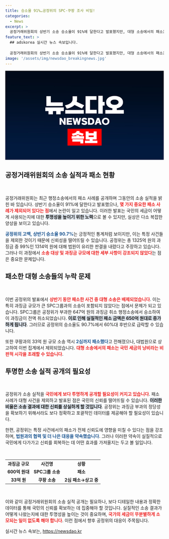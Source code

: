 ```yaml
---
title: 승소율 91%…공정위의 SPC·쿠팡 조사 비밀!
categories:
  - News
excerpt: >
  공정거래위원회의 상반기 소송 승소율이 91%에 달한다고 발표했지만, 대형 소송에서의 패소는 누락되어 논란이 일고 있습니다. 실제로 패소 금액이 수백억 원에 달하는데, 이 정보는 어떤 의미일까요? 클릭하여 진실을 확인하세요!
feature_text: >
  ## adskorea 실시간 뉴스 속보입니다.

  공정거래위원회의 상반기 소송 승소율이 91%에 달한다고 발표했지만, 대형 소송에서의 패소는 누락되어 논란이 일고 있습니다. 실제로 패소 금액이 수백억 원에 달하는데, 이 정보는 어떤 의미일까요? 클릭하여 진실을 확인하세요!
image: '/assets/img/newsdao_breakingnews.jpg'
---
```


<p><img src="/assets/img/newsdao_breakingnews.jpg" alt="adskorea 속보" /></p>

<h2 data-ke-size="size26">공정거래위원회의 소송 실적과 패소 현황</h2>

<p data-ke-size="size16">&nbsp;</p>

<p>공정거래위원회는 최근 행정소송에서의 패소 사례를 공개하며 그동안의 소송 실적을 밝힌 바 있습니다. 상반기 승소율이 91%에 달한다고 발표했으나, <b><span style="color: #ee2323;">몇 가지 중요한 패소 사례가 제외되어 있다는 점</span></b>에서 논란이 일고 있습니다. 이러한 발표는 국민의 세금이 어떻게 사용되는지에 대한 <b><span style="background-color: #21538527;">투명성을 높이기 위한 노력</span></b>으로 볼 수 있지만, 실상은 다소 복잡한 양상을 보이고 있습니다.</p>

<p><b><span style="color: #1a5490;">공정위의 고백, 상반기 승소율 90.7%</span></b>는 긍정적인 통계처럼 보이지만, 이는 특정 사건들을 제외한 것이기 때문에 신뢰성을 떨어뜨릴 수 있습니다. 공정위는 총 1325억 원의 과징금 중 99%인 1314억 원에 대해 법원이 유리한 판결을 내렸다고 주장하고 있습니다. 그러나 이 과정에서 <b><span style="color: #ee2323;">소송 대상 및 과징금 규모에 대한 세부 사항이 강조되지 않았다</span></b>는 점은 중요한 문제입니다.</p>

<h2 data-ke-size="size26">패소한 대형 소송들의 누락 문제</h2>

<p data-ke-size="size16">&nbsp;</p>

<p>이번 공정위의 발표에서 <b><span style="color: #ee2323;">상반기 동안 패소한 사건 중 대형 소송은 배제되었습니다</span></b>. 이는 특히 과징금 규모가 큰 SPC그룹과의 소송이 포함되지 않았다는 점에서 문제가 되고 있습니다. SPC그룹은 공정위가 부과한 647억 원의 과징금 취소 행정소송에서 승소하여 이 과징금이 전액 취소되었습니다. <b><span style="background-color: #21538527;">이로 인해 실질적인 패소 금액은 650억 원대로 증가하게 됩니다</span></b>. 그러므로 공정위의 승소율도 90.7%에서 60%대 후반으로 급락할 수 있습니다.</p>

<p>또한 쿠팡과의 33억 원 규모 소송 역시 <b><span style="color: #1a5490;">2심까지 패소했다</span></b>고 전해졌으나, 대법원으로 상고하여 이번 집계에서 제외되었습니다. <b><span style="color: #ee2323;">대형 소송에서의 패소는 국민 세금의 낭비라는 비판적 시각을 초래할 수 있습니다</span></b>.</p>

<h2 data-ke-size="size26">투명한 소송 실적 공개의 필요성</h2>

<p data-ke-size="size16">&nbsp;</p>

<p>공정위가 소송 실적을 <b><span style="color: #ee2323;">국민에게 보다 투명하게 공개할 필요성이 커지고 있습니다</span></b>. 패소 사례가 대형 사건을 제외하고 발표된 점은 국민의 신뢰를 떨어뜨릴 수 있습니다. <b><span style="background-color: #21538527;">이러한 비율은 소송 결과에 대한 신뢰를 상실하게 할 것입니다</span></b>. 공정위는 과징금 부과의 정당성을 확보하기 위해서라도 보다 정확하고 포괄적인 데이터를 제공해야 할 필요성이 있습니다.</p>

<p>한편, 공정위는 특정 사건에서의 패소가 전체 신뢰도에 영향을 미칠 수 있다는 점을 강조하며, <b><span style="color: #1a5490;">법원과의 협력 및 더 나은 대응을 약속했습니다</span></b>. 그러나 이러한 약속이 실질적으로 국민에게 다가가고 신뢰를 회복하는 데 어떤 효과를 가져올지는 두고 볼 일입니다.</p>

<p data-ke-size="size16">&nbsp;</p>

<table style="width: 100%; border-collapse: collapse;">
<tr>
<td style="text-align: center; height: 17px;"><b>과징금 규모</b></td>
<td style="text-align: center; height: 17px;"><b>사건명</b></td>
<td style="text-align: center; height: 17px;"><b>상황</b></td>
</tr>
<tr>
<td style="text-align: center; height: 17px;"><b>600억 원대</b></td>
<td style="text-align: center; height: 17px;"><b>SPC그룹 소송</b></td>
<td style="text-align: center; height: 17px;"><b>패소</b></td>
</tr>
<tr>
<td style="text-align: center; height: 17px;"><b>33억 원</b></td>
<td style="text-align: center; height: 17px;"><b>쿠팡 소송</b></td>
<td style="text-align: center; height: 17px;"><b>2심 패소→상고 중</b></td>
</tr>
</table>

<p data-ke-size="size16">&nbsp;</p>

<p>이와 같이 공정거래위원회의 소송 실적 공개는 필요하나, 보다 디테일한 내용과 정확한 데이터를 통해 국민의 신뢰를 확보하는 데 집중해야 할 것입니다. 실질적인 소송 결과가 어떻게 나왔는지에 대한 투명성을 높이는 것이 중요하며, <b><span style="color: #ee2323;">국가의 세금이 무분별하게 소모되는 일이 없도록 해야 합니다</span></b>. 이런 점에서 향후 공정위의 대응이 주목됩니다.</p>
실시간 뉴스 속보는, <a href="https://newsdao.kr" rel="dofollow">https://newsdao.kr</a>


